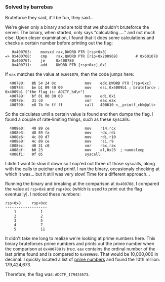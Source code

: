 ### Solved by barrebas

Bruteforce they said, it'll be fun, they said...

We're given only a binary and are told that we shouldn't bruteforce the server. The binary, when started, only says "calculating....." and not much else. Upon closer examination, I found that it does some calculations and checks a certain number before printing out the flag:


```
   0x400703:    movsxd rax,DWORD PTR [rsp+0x8]
=> 0x400708:    cmp    rax,QWORD PTR [rip+0x200969]        # 0x601078
   0x40070f:    je     0x400780
   0x400711:    add    DWORD PTR [rsp+0xc],0x1
```

If `eax` matches the value at `0x601078`, then the code jumps here:

```
  400780:   8b 54 24 0c             mov    edx,DWORD PTR [rsp+0xc]
  400784:   be b1 09 40 00          mov    esi,0x4009b1 ; bruteforce : 0x4009b1 ("the flag is: ADCTF_%d\n")
  400789:   bf 01 00 00 00          mov    edi,0x1
  40078e:   31 c0                   xor    eax,eax
  400790:   e8 7b fe ff ff          call   400610 <__printf_chk@plt>
```

So the calculates until a certain value is found and then dumps the flag. I found a couple of rate-limiting things, such as these syscalls:

```
  4008e0:   49 89 ce                mov    r14,rcx
  4008e3:   48 89 fa                mov    rdx,rdi
  4008e6:   4c 89 d7                mov    rdi,r10
  4008e9:   4c 89 ce                mov    rsi,r9
  4008ec:   48 31 c0                xor    rax,rax
  4008ef:   b0 23                   mov    al,0x23  ; nanosleep
  4008f1:   0f 05                   syscall 
```

I didn't want to slow it down so I nop'ed out three of those syscalls, along with the calls to putchar and printf. I ran the binary, occasionaly checking at which it was... but it still was very slow! Time for a different approach...

Running the binary and breaking at the comparison at `0x400708`, I compared the value at `rsp+0x8` and `rsp+0xc` (which is used to print out the flag eventually). I noticed these numbers:

```
rsp+0x8     rsp+0xc
-------------------
    1           1
    2           2
    3           5
    4           7
    5           11
```

It didn't take me long to realize we're looking at prime numbers here. This binary bruteforces prime numbers and prints out the prime number when the comparison at `0x400708` is true. `eax` contains the ordinal number of the last prime found and is compared to `0x989680`. That would be 10,000,000 in decimal. I quickly located a list of [prime numbers](https://primes.utm.edu/lists/small/millions/) and found the 10th million: 179,424,673. 

Therefore, the flag was: `ADCTF_179424673`. 

